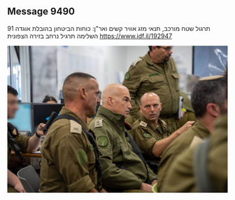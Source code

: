 ## Message 9490

תרגול שטח מורכב, תנאי מזג אוויר קשים ואר"ן:
כוחות הביטחון בהובלת אוגדה 91 השלימה תרגיל נרחב בזירה הצפונית
https://www.idf.il/192947

![Photo](9490/9490_photo.jpg)
